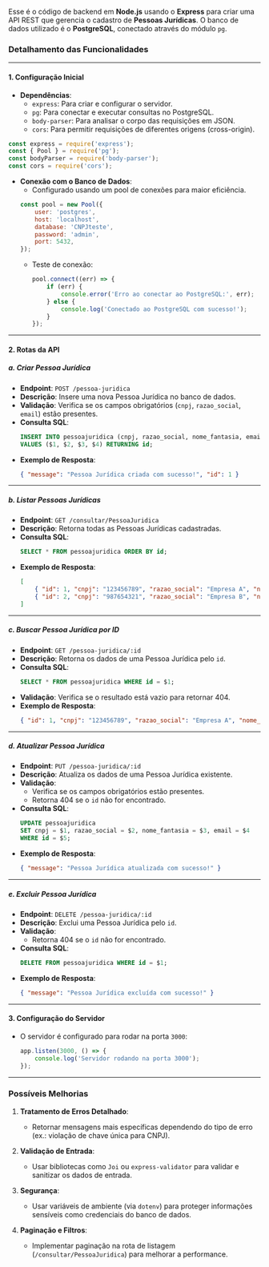 Esse é o código de backend em **Node.js** usando o **Express** para criar uma API REST que gerencia o cadastro de **Pessoas Jurídicas**. O banco de dados utilizado é o **PostgreSQL**, conectado através do módulo `pg`.

### **Detalhamento das Funcionalidades**

---

#### **1. Configuração Inicial**
- **Dependências**:
  - `express`: Para criar e configurar o servidor.
  - `pg`: Para conectar e executar consultas no PostgreSQL.
  - `body-parser`: Para analisar o corpo das requisições em JSON.
  - `cors`: Para permitir requisições de diferentes origens (cross-origin).
  
```javascript
const express = require('express');
const { Pool } = require('pg');
const bodyParser = require('body-parser');
const cors = require('cors');
```

- **Conexão com o Banco de Dados**:
  - Configurado usando um pool de conexões para maior eficiência.
  ```javascript
  const pool = new Pool({
      user: 'postgres',
      host: 'localhost',
      database: 'CNPJteste',
      password: 'admin',
      port: 5432,
  });
  ```
  - Teste de conexão:
    ```javascript
    pool.connect((err) => {
        if (err) {
            console.error('Erro ao conectar ao PostgreSQL:', err);
        } else {
            console.log('Conectado ao PostgreSQL com sucesso!');
        }
    });
    ```

---

#### **2. Rotas da API**

##### **a. Criar Pessoa Jurídica**
- **Endpoint**: `POST /pessoa-juridica`
- **Descrição**: Insere uma nova Pessoa Jurídica no banco de dados.
- **Validação**: Verifica se os campos obrigatórios (`cnpj`, `razao_social`, `email`) estão presentes.
- **Consulta SQL**:
  ```sql
  INSERT INTO pessoajuridica (cnpj, razao_social, nome_fantasia, email)
  VALUES ($1, $2, $3, $4) RETURNING id;
  ```
- **Exemplo de Resposta**:
  ```json
  { "message": "Pessoa Jurídica criada com sucesso!", "id": 1 }
  ```

---

##### **b. Listar Pessoas Jurídicas**
- **Endpoint**: `GET /consultar/PessoaJuridica`
- **Descrição**: Retorna todas as Pessoas Jurídicas cadastradas.
- **Consulta SQL**:
  ```sql
  SELECT * FROM pessoajuridica ORDER BY id;
  ```
- **Exemplo de Resposta**:
  ```json
  [
      { "id": 1, "cnpj": "123456789", "razao_social": "Empresa A", "nome_fantasia": "Fantasia A", "email": "a@empresa.com" },
      { "id": 2, "cnpj": "987654321", "razao_social": "Empresa B", "nome_fantasia": "Fantasia B", "email": "b@empresa.com" }
  ]
  ```

---

##### **c. Buscar Pessoa Jurídica por ID**
- **Endpoint**: `GET /pessoa-juridica/:id`
- **Descrição**: Retorna os dados de uma Pessoa Jurídica pelo `id`.
- **Consulta SQL**:
  ```sql
  SELECT * FROM pessoajuridica WHERE id = $1;
  ```
- **Validação**: Verifica se o resultado está vazio para retornar 404.
- **Exemplo de Resposta**:
  ```json
  { "id": 1, "cnpj": "123456789", "razao_social": "Empresa A", "nome_fantasia": "Fantasia A", "email": "a@empresa.com" }
  ```

---

##### **d. Atualizar Pessoa Jurídica**
- **Endpoint**: `PUT /pessoa-juridica/:id`
- **Descrição**: Atualiza os dados de uma Pessoa Jurídica existente.
- **Validação**:
  - Verifica se os campos obrigatórios estão presentes.
  - Retorna 404 se o `id` não for encontrado.
- **Consulta SQL**:
  ```sql
  UPDATE pessoajuridica
  SET cnpj = $1, razao_social = $2, nome_fantasia = $3, email = $4
  WHERE id = $5;
  ```
- **Exemplo de Resposta**:
  ```json
  { "message": "Pessoa Jurídica atualizada com sucesso!" }
  ```

---

##### **e. Excluir Pessoa Jurídica**
- **Endpoint**: `DELETE /pessoa-juridica/:id`
- **Descrição**: Exclui uma Pessoa Jurídica pelo `id`.
- **Validação**:
  - Retorna 404 se o `id` não for encontrado.
- **Consulta SQL**:
  ```sql
  DELETE FROM pessoajuridica WHERE id = $1;
  ```
- **Exemplo de Resposta**:
  ```json
  { "message": "Pessoa Jurídica excluída com sucesso!" }
  ```

---

#### **3. Configuração do Servidor**
- O servidor é configurado para rodar na porta `3000`:
  ```javascript
  app.listen(3000, () => {
      console.log('Servidor rodando na porta 3000');
  });
  ```

---

### **Possíveis Melhorias**
1. **Tratamento de Erros Detalhado**:
   - Retornar mensagens mais específicas dependendo do tipo de erro (ex.: violação de chave única para CNPJ).
   
2. **Validação de Entrada**:
   - Usar bibliotecas como `Joi` ou `express-validator` para validar e sanitizar os dados de entrada.

3. **Segurança**:
   - Usar variáveis de ambiente (via `dotenv`) para proteger informações sensíveis como credenciais do banco de dados.

4. **Paginação e Filtros**:
   - Implementar paginação na rota de listagem (`/consultar/PessoaJuridica`) para melhorar a performance.

